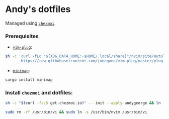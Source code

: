 # Andy's dotfiles

Managed using [`chezmoi`](https://www.chezmoi.io).

### Prerequisites

- [`vim-plug`](https://github.com/junegunn/vim-plug#unix-linux):
```sh
sh -c 'curl -fLo "${XDG_DATA_HOME:-$HOME/.local/share}"/nvim/site/autoload/plug.vim --create-dirs \
       https://raw.githubusercontent.com/junegunn/vim-plug/master/plug.vim'
```
- [`minimap`](https://github.com/wfxr/code-minimap):
```sh
cargo install minimap
```

### Install `chezmoi` and dotfiles:

```sh
sh -c "$(curl -fsLS get.chezmoi.io)" -- init --apply andygeorge && ln -s ~/bin/chezmoi ~/bin/cm
```

```sh
sudo rm -rf /usr/bin/vi && sudo ln -s /usr/bin/nvim /usr/bin/vi
```
